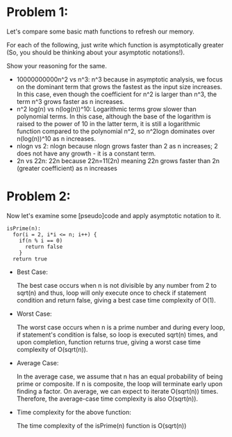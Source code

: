 # Problem 1:
Let's compare some basic math functions to refresh our memory. 

For each of the following, just write which function is asymptotically greater (So, you should be thinking about your asymptotic notations!). 

Show your reasoning for the same.

* 10000000000n^2 vs n^3: n^3 because in asymptotic analysis, we focus on the dominant term that grows the fastest as the input size increases. In this case, even though the coefficient for n^2 is larger than n^3, the term n^3 grows faster as n increases.
* n^2 log(n) vs n(log(n))^10: Logarithmic terms grow slower than polynomial terms. In this case, although the base of the logarithm is raised to the power of 10 in the latter term, it is still a logarithmic function compared to the polynomial n^2, so n^2logn dominates over n(log(n))^10 as n increases.
* nlogn vs 2: nlogn because nlogn grows faster than 2 as n increases; 2 does not have any growth - it is a constant term.
* 2n vs 22n: 22n because 22n=11(2n) meaning 22n grows faster than 2n (greater coefficient) as n increases

  
# Problem 2:
Now let's examine some [pseudo]code and apply asymptotic notation to it. 

```
isPrime(n): 
  for(i = 2, i*i <= n; i++) {
    if(n % i == 0) 
      return false
    }
  return true
```

* Best Case: 

  The best case occurs when n is not divisible by any number from 2 to sqrt(n) and thus, loop will only execute once to check if statement condition and return false, giving a best case time complexity of O(1).
  
* Worst Case:

  The worst case occurs when n is a prime number and during every loop, if statement's condition is false, so loop is executed
  sqrt(n) times, and upon completion, function returns true, giving a worst case time complexity of O(sqrt(n)).
  
* Average Case:

  In the average case, we assume that n has an equal probability of being prime or composite. If n is composite, the loop will   terminate early upon finding a factor. On average, we can expect to iterate O(sqrt(n)) times. Therefore, the average-case      time complexity is also O(sqrt(n)).
  
* Time complexity for the above function:

  The time complexity of the isPrime(n) function is O(sqrt(n))






